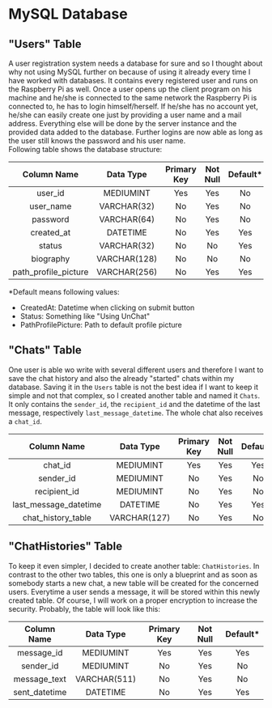 # MySQL Database
## "Users" Table
A user registration system needs a database for sure and so I thought about why not using
MySQL further on because of using it already every time I have worked with databases. It
contains every registered user and runs on the Raspberry Pi as well. Once a user opens up
the client program on his machine and he/she is connected to the same network the Raspberry
Pi is connected to, he has to login himself/herself. If he/she has no account yet, he/she
can easily create one just by providing a user name and a mail address. Everything else will
be done by the server instance and the provided data added to the database. Further logins
are now able as long as the user still knows the password and his user name.  
Following table shows the database structure:

| Column Name             | Data Type    | Primary Key | Not Null | Default* |
|:-----------------------:|:------------:|:-----------:|:--------:|:--------:|
| user_id                 | MEDIUMINT  | Yes         | Yes      | No       |
| user_name               | VARCHAR(32)  | No          | Yes      | No       |
| password                | VARCHAR(64)  | No          | Yes      | No       |
| created_at              | DATETIME     | No          | Yes      | Yes      |
| status                  | VARCHAR(32)  | No          | No       | Yes      |
| biography               | VARCHAR(128) | No          | No       | No       |
| path_profile_picture    | VARCHAR(256) | No          | Yes      | Yes      |

*Default means following values:  
- CreatedAt: Datetime when clicking on submit button
- Status: Something like "Using UnChat"
- PathProfilePicture: Path to default profile picture

## "Chats" Table
One user is able wo write with several different users and therefore I want to save the
chat history and also the already "started" chats within my database. Saving it in the
``Users`` table is not the best idea if I want to keep it simple and not that complex,
so I created another table and named it ``Chats``. It only contains the ``sender_id``, the
``recipient_id`` and the datetime of the last message, respectively ``last_message_datetime``.
The whole chat also receives a ``chat_id``.

| Column Name           | Data Type     | Primary Key | Not Null | Default* |
|:---------------------:|:-------------:|:-----------:|:--------:|:--------:|
| chat_id               | MEDIUMINT     | Yes         | Yes      | Yes      |
| sender_id             | MEDIUMINT     | No          | Yes      | No       |
| recipient_id          | MEDIUMINT     | No          | Yes      | No       |
| last_message_datetime | DATETIME      | No          | Yes      | Yes      |
| chat_history_table    | VARCHAR(127)  | No          | Yes      | No       |

## "ChatHistories" Table
To keep it even simpler, I decided to create another table: ``ChatHistories``. In contrast
to the other two tables, this one is only a blueprint and as soon as somebody starts a new
chat, a new table will be created for the concerned users. Everytime a user sends a message,
it will be stored within this newly created table. Of course, I will work on a proper
encryption to increase the security. Probably, the table will look like this:

 Column Name    | Data Type    | Primary Key | Not Null | Default* |
|:-------------:|:------------:|:-----------:|:--------:|:--------:|
| message_id    | MEDIUMINT    | Yes         | Yes      | Yes      |
| sender_id     | MEDIUMINT    | No          | Yes      | No       |
| message_text  | VARCHAR(511) | No          | Yes      | No       |
| sent_datetime | DATETIME     | No          | Yes      | Yes      |
